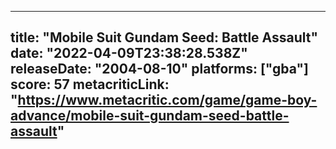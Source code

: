 
---
title: "Mobile Suit Gundam Seed: Battle Assault"
date: "2022-04-09T23:38:28.538Z"
releaseDate: "2004-08-10"
platforms: ["gba"]
score: 57
metacriticLink: "https://www.metacritic.com/game/game-boy-advance/mobile-suit-gundam-seed-battle-assault"
---
